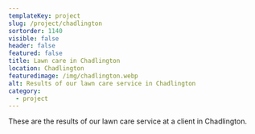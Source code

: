 ```yaml
---
templateKey: project
slug: /project/chadlington
sortorder: 1140
visible: false
header: false
featured: false
title: Lawn care in Chadlington
location: Chadlington
featuredimage: /img/chadlington.webp
alt: Results of our lawn care service in Chadlington
category:
  - project
---
```

These are the results of our lawn care service at a client in Chadlington.


